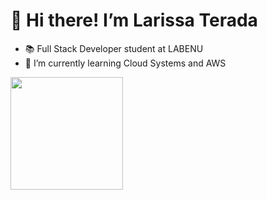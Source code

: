   <h1>👋 Hi there! I’m Larissa Terada</h1>
  
- 📚 Full Stack Developer student at LABENU
- 🌱 I’m currently learning Cloud Systems and AWS

<div align="start">
  <a href="https://github.com/LATerada">
<!--   <img height="180em" src="https://github-readme-stats.vercel.app/api?username=LATerada&show_icons=true&theme=dracula&include_all_commits=true&count_private=true"/> -->
  <img height="180em" src="https://github-readme-stats.vercel.app/api/top-langs/?username=LATerada&layout=compact&langs_count=7&theme=dracula"/>
</div>
<!--   
<div style="display: inline_block"><br>
  <img align="center" alt="Js" height="30" width="40" src="https://raw.githubusercontent.com/devicons/devicon/master/icons/javascript/javascript-plain.svg">
  <img align="center" alt="HTML" height="30" width="40" src="https://raw.githubusercontent.com/devicons/devicon/master/icons/html5/html5-original.svg">
  <img align="center" alt="CSS" height="30" width="40" src="https://raw.githubusercontent.com/devicons/devicon/master/icons/css3/css3-original.svg">
</div> -->

  ##
